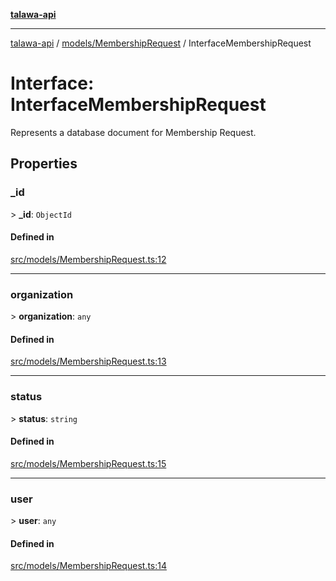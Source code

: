 [**talawa-api**](../../../README.md)

***

[talawa-api](../../../modules.md) / [models/MembershipRequest](../README.md) / InterfaceMembershipRequest

# Interface: InterfaceMembershipRequest

Represents a database document for Membership Request.

## Properties

### \_id

\> **\_id**: `ObjectId`

#### Defined in

[src/models/MembershipRequest.ts:12](https://github.com/PalisadoesFoundation/talawa-api/blob/3a5276aff43f5de4f7fab3ec9683a420dcdc7a06/src/models/MembershipRequest.ts#L12)

***

### organization

\> **organization**: `any`

#### Defined in

[src/models/MembershipRequest.ts:13](https://github.com/PalisadoesFoundation/talawa-api/blob/3a5276aff43f5de4f7fab3ec9683a420dcdc7a06/src/models/MembershipRequest.ts#L13)

***

### status

\> **status**: `string`

#### Defined in

[src/models/MembershipRequest.ts:15](https://github.com/PalisadoesFoundation/talawa-api/blob/3a5276aff43f5de4f7fab3ec9683a420dcdc7a06/src/models/MembershipRequest.ts#L15)

***

### user

\> **user**: `any`

#### Defined in

[src/models/MembershipRequest.ts:14](https://github.com/PalisadoesFoundation/talawa-api/blob/3a5276aff43f5de4f7fab3ec9683a420dcdc7a06/src/models/MembershipRequest.ts#L14)
